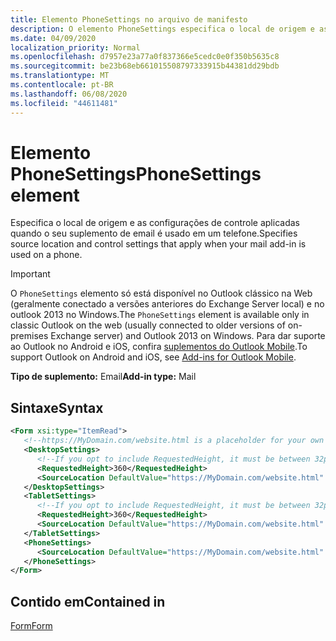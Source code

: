 ```yaml
---
title: Elemento PhoneSettings no arquivo de manifesto
description: O elemento PhoneSettings especifica o local de origem e as configurações de controle que se aplicam quando seu suplemento de email é usado em um telefone.
ms.date: 04/09/2020
localization_priority: Normal
ms.openlocfilehash: d7957e23a77a0f837366e5cedc0e0f350b5635c8
ms.sourcegitcommit: be23b68eb661015508797333915b44381dd29bdb
ms.translationtype: MT
ms.contentlocale: pt-BR
ms.lasthandoff: 06/08/2020
ms.locfileid: "44611481"
---
```

# <a name="phonesettings-element"></a><span data-ttu-id="8840a-103">Elemento PhoneSettings</span><span class="sxs-lookup"><span data-stu-id="8840a-103">PhoneSettings element</span></span>

<span data-ttu-id="8840a-104">Especifica o local de origem e as configurações de controle aplicadas quando o seu suplemento de email é usado em um telefone.</span><span class="sxs-lookup"><span data-stu-id="8840a-104">Specifies source location and control settings that apply when your mail add-in is used on a phone.</span></span>

> [!IMPORTANT]
> <span data-ttu-id="8840a-105">O `PhoneSettings` elemento só está disponível no Outlook clássico na Web (geralmente conectado a versões anteriores do Exchange Server local) e no outlook 2013 no Windows.</span><span class="sxs-lookup"><span data-stu-id="8840a-105">The `PhoneSettings` element is available only in classic Outlook on the web (usually connected to older versions of on-premises Exchange server) and Outlook 2013 on Windows.</span></span> <span data-ttu-id="8840a-106">Para dar suporte ao Outlook no Android e iOS, confira [suplementos do Outlook Mobile](../../outlook/outlook-mobile-addins.md).</span><span class="sxs-lookup"><span data-stu-id="8840a-106">To support Outlook on Android and iOS, see [Add-ins for Outlook Mobile](../../outlook/outlook-mobile-addins.md).</span></span>

<span data-ttu-id="8840a-107">**Tipo de suplemento:** Email</span><span class="sxs-lookup"><span data-stu-id="8840a-107">**Add-in type:** Mail</span></span>

## <a name="syntax"></a><span data-ttu-id="8840a-108">Sintaxe</span><span class="sxs-lookup"><span data-stu-id="8840a-108">Syntax</span></span>

```XML
<Form xsi:type="ItemRead">
   <!--https://MyDomain.com/website.html is a placeholder for your own add-in website.-->
   <DesktopSettings>
      <!--If you opt to include RequestedHeight, it must be between 32px to 450px, inclusive.-->
      <RequestedHeight>360</RequestedHeight>
      <SourceLocation DefaultValue="https://MyDomain.com/website.html" />
   </DesktopSettings>
   <TabletSettings>
      <!--If you opt to include RequestedHeight, it must be between 32px to 450px, inclusive.-->
      <RequestedHeight>360</RequestedHeight>
      <SourceLocation DefaultValue="https://MyDomain.com/website.html" />
   </TabletSettings>
   <PhoneSettings>
      <SourceLocation DefaultValue="https://MyDomain.com/website.html" />
   </PhoneSettings>
</Form>
```

## <a name="contained-in"></a><span data-ttu-id="8840a-109">Contido em</span><span class="sxs-lookup"><span data-stu-id="8840a-109">Contained in</span></span>

[<span data-ttu-id="8840a-110">Form</span><span class="sxs-lookup"><span data-stu-id="8840a-110">Form</span></span>](form.md)

